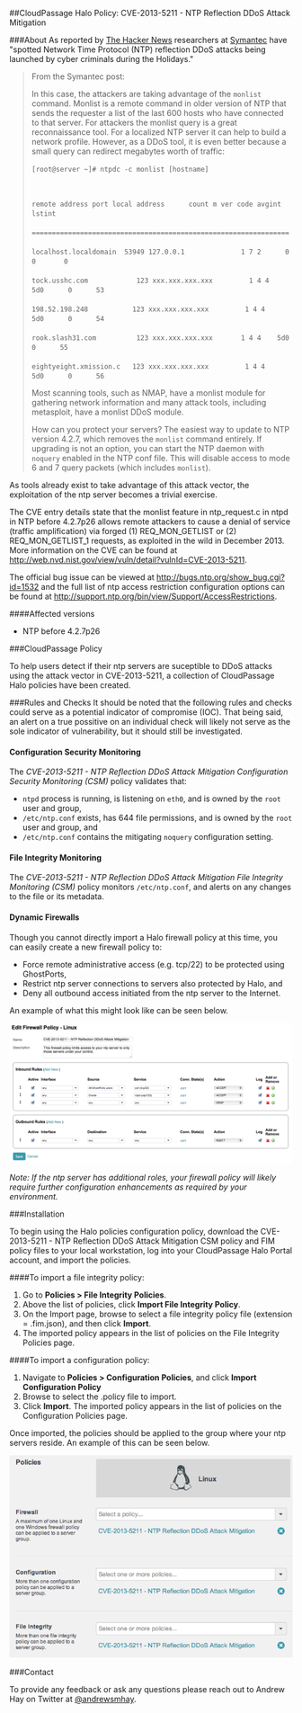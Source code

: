 ##CloudPassage Halo Policy: CVE-2013-5211 - NTP Reflection DDoS Attack Mitigation

###About
As reported by <a href="http://thehackernews.com/2014/01/Network-Time-Protocol-Reflection-DDoS-Attack-Tool.html" target="new">The Hacker News</a> researchers at <a href="http://www.symantec.com" target="new">Symantec</a> have "spotted Network Time Protocol (NTP) reflection DDoS attacks being launched by cyber criminals during the Holidays."

<blockquote>
From the Symantec post:<p>
In this case, the attackers are taking advantage of the <code>monlist</code> command. Monlist is a remote command in older version of NTP that sends the requester a list of the last 600 hosts who have connected to that server. For attackers the monlist query is a great reconnaissance tool. For a localized NTP server it can help to build a network profile. However, as a DDoS tool, it is even better because a small query can redirect megabytes worth of traffic:

<code><p>[root@server ~]# ntpdc -c monlist [hostname]
<p>remote address port local address      count m ver code avgint  lstint<br />
================================================================<br />
localhost.localdomain  53949 127.0.0.1              1 7 2      0      0       0<br />
tock.usshc.com            123 xxx.xxx.xxx.xxx         1 4 4    5d0      0      53<br />
198.52.198.248           123 xxx.xxx.xxx.xxx         1 4 4    5d0      0      54<br />
rook.slash31.com          123 xxx.xxx.xxx.xxx       1 4 4    5d0      0      55<br />
eightyeight.xmission.c   123 xxx.xxx.xxx.xxx         1 4 4    5d0      0      56
</code>
<p>Most scanning tools, such as NMAP, have a monlist module for gathering network information and many attack tools, including metasploit, have a monlist DDoS module.

How can you protect your servers?  The easiest way to update to NTP version 4.2.7, which removes the <code>monlist</code> command entirely. If upgrading is not an option, you can start the NTP daemon with <code>noquery</code> enabled in the NTP conf file. This will disable access to mode 6 and 7 query packets (which includes <code>monlist</code>). 
</blockquote>

As tools already exist to take advantage of this attack vector, the exploitation of the ntp server becomes a trivial exercise.

The CVE entry details state that the monlist feature in ntp_request.c in ntpd in NTP before 4.2.7p26 allows remote attackers to cause a denial of service (traffic amplification) via forged (1) REQ_MON_GETLIST or (2) REQ_MON_GETLIST_1 requests, as exploited in the wild in December 2013. More information on the CVE can be found at <a href="http://web.nvd.nist.gov/view/vuln/detail?vulnId=CVE-2013-5211" target="new">http://web.nvd.nist.gov/view/vuln/detail?vulnId=CVE-2013-5211</a>.

The official bug issue can be viewed at <a href="http://bugs.ntp.org/show_bug.cgi?id=1532" target="new">http://bugs.ntp.org/show_bug.cgi?id=1532</a> and the full list of ntp access restriction configuration options can be found at <a href="http://support.ntp.org/bin/view/Support/AccessRestrictions" target="new">http://support.ntp.org/bin/view/Support/AccessRestrictions</a>.

####Affected versions
* NTP before 4.2.7p26

###CloudPassage Policy

To help users detect if their ntp servers are suceptible to DDoS attacks using the attack vector in CVE-2013-5211, a collection of CloudPassage Halo policies have been created.

###Rules and Checks
It should be noted that the following rules and checks could serve as a potential indicator of compromise (IOC). That being said, an alert on a true possitive on an individual check will likely not serve as the sole indicator of vulnerability, but it should still be investigated.

#### Configuration Security Monitoring
The <i>CVE-2013-5211 - NTP Reflection DDoS Attack Mitigation Configuration Security Monitoring (CSM)</i> policy validates that:

* <code>ntpd</code> process is running, is listening on <code>eth0</code>, and is owned by the <code>root</code> user and group,
* <code>/etc/ntp.conf</code> exists, has 644 file permissions, and is owned by the <code>root</code> user and group, and
* <code>/etc/ntp.conf</code> contains the mitigating <code>noquery</code> configuration setting.

#### File Integrity Monitoring
The <i>CVE-2013-5211 - NTP Reflection DDoS Attack Mitigation File Integrity Monitoring (CSM)</i> policy monitors <code>/etc/ntp.conf</code>, and alerts on any changes to the file or its metadata.

#### Dynamic Firewalls
Though you cannot directly import a Halo firewall policy at this time, you can easily create a new firewall policy to:

* Force remote administrative access (e.g. tcp/22) to be protected using GhostPorts,
* Restrict ntp server connections to servers also protected by Halo, and
* Deny all outbound access initiated from the ntp server to the Internet.

An example of what this might look like can be seen below.

<img src="./images/CVE-2013-5211-fw-pol.png">

<i>Note: If the ntp server has additional roles, your firewall policy will likely require further configuration enhancements as required by your environment.</i>

###Installation

To begin using the Halo policies configuration policy, download the CVE-2013-5211 - NTP Reflection DDoS Attack Mitigation CSM policy and FIM policy files to your local workstation, log into your CloudPassage Halo Portal account, and import the policies.

####To import a file integrity policy:
1. Go to <b>Policies > File Integrity Policies</b>.<br />
2. Above the list of policies, click <b>Import File Integrity Policy</b>.<br />
3. On the Import page, browse to select a file integrity policy file (extension = .fim.json), and then click <b>Import</b>.<br />
4. The imported policy appears in the list of policies on the File Integrity Policies page.

####To import a configuration policy:
1. Navigate to <b>Policies > Configuration Policies</b>, and click <b>Import Configuration Policy</b><br />
2. Browse to select the .policy file to import.<br />
3. Click <b>Import</b>. The imported policy appears in the list of policies on the Configuration Policies page.<br />

Once imported, the policies should be applied to the group where your ntp servers reside. An example of this can be seen below.

<img src="./images/CVE-2013-5211-group.png">

###Contact

To provide any feedback or ask any questions please reach out to Andrew Hay on Twitter at <a href="http://twitter.com/andrewsmhay" target="new">@andrewsmhay</a>.
